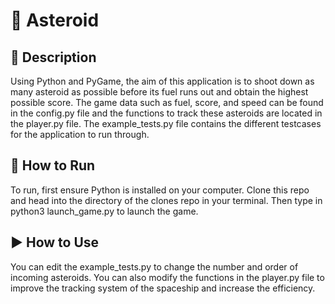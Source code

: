 # :space_invader:	Asteroid

## :book: Description
Using Python and PyGame, the aim of this application is to shoot down as many asteroid as possible before its fuel runs out and obtain the highest possible score.
The game data such as fuel, score, and speed can be found in the config.py file and the functions to track these asteroids are located in the player.py file.
The example_tests.py file contains the different testcases for the application to run through.

## :runner: How to Run
To run, first ensure Python is installed on your computer. Clone this repo and head into the directory of the clones repo in your terminal. Then type in python3 launch_game.py to launch the game. 

## :arrow_forward: How to Use
You can edit the example_tests.py to change the number and order of incoming asteroids. You can also modify the functions in the player.py file to improve the tracking system of the spaceship and increase the efficiency. 

